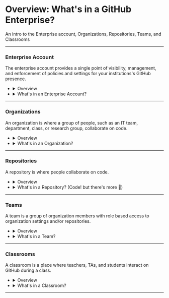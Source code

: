 # Overview: What's in a GitHub Enterprise? 
An intro to the Enterprise account, Organizations, Repositories, Teams, and Classrooms

----

### Enterprise Account

The enterprise account provides a single point of visibility, management, and enforcement of policies and settings for your institutions's GitHub presence.

- <details>
  <summary>Overview</summary>
  <br>

  - An enterprise contains organizations.
  - Enerprise admins control high level policies & settings for their organizations.
  - Enterprise admins can manage paid features and set spending limits for their organizations.
  - People consume an enterprise license by virtue of their membership in an organization that belongs to the enterprise.

  <br>

  - <img src="images/enterprise_overview.png" alt="enterprise-structure" style="width:50%;">

  <br>

  - **GitHub Docs:**
    - [GitHub Enterprise Cloud](https://docs.github.com/en/enterprise-cloud@latest/admin/overview)

  <br>
  </details>
- <details>
  <summary>What's in an Enterprise Account?</summary>
  <br>
  
  - Organizations.
  - Policies & Settings
  - Security Insights (Dependabot & Advanced Security)
  - GitHub Connect (connects Server instances to Cloud instances for schools using GitHub Enterprise Server in addition to GitHub Enterprise Cloud).
  - Audit Log
  - Enterprise Admins
  - List of Non-Admin Enterprise Members (**Note:** all non-admin members are members via their membership in an organization.)
  - GitHub Compliance Reports
  
  <br>
  </details>

----

### Organizations

An organization is where a group of people, such as an IT team, department, class, or research group, collaborate on code.

- <details>
  <summary>Overview</summary>
  <br>

  - Each organization can have a distinct set of members.
  - Each organization has it's own repositories and teams.
  - Organizations can have a few to a few thousand repositories.
  - Organizations can have many teams.
  - Repository access within an organization is limited via individual user or teams permissions.
  - Organizations can also have classrooms, where professors, TAs, and students interact.
 
  <br>

  - <img src="images/organization_overview.png" alt="organization-structure" style="width:50%;">

  <br>

  - **GitHub Docs:**
    - [GitHub Organizations](https://docs.github.com/en/enterprise-cloud@latest/organizations/collaborating-with-groups-in-organizations)

  <br>
  </details>

- <details>
  <summary>What's in an Organization?</summary>
  <br>

  - Repositories
  - Classrooms
  - Copilot License Assignment
  - Projects
  - Packages
  - Discussions
  - Teams
  - Security Insights (Dependabot & Advanced Security)
  - Org Level Insights
  - Audit Log
  - Members
  - Policies & Settings
  - Repository Rulesets (org wide)

  <br>
  </details>

----

### Repositories

A repository is where people collaborate on code. 

- <details>
  <summary>Overview</summary>
  <br>

  - There are three types of repositories.
    - **Private** - only accessible to members of the org.
    - **Internal** - accessible to members of all orgs in an enterprise (used for [innersource](https://resources.github.com/innersource/what-is-innersource/)).
    - **Public** - can be read or forked by anyone on the internet.
  - Repositories can be filtered by things like type, language, and license.
  - Repositories can also be categorized with custom properties for easy filtering by property.
  - Repository access is managed via GitHub Teams (see below).
  - Rulesets control how users interact with repository branches and tags.
 
  <br>

  - **GitHub Docs:**
    - [Repositories](https://docs.github.com/en/enterprise-cloud@latest/repositories/creating-and-managing-repositories)

  <br>
  </details>

- <details>
  <summary>What's in a Repository? (Code! but there's more 🙂)</summary>
  <br>
  
  - Code
  - Pull Requests
  - Issues & Projects (project management)
  - Wikis
  - Actions (CI/CD)
  - GitHub Advanced Security Alerts
  - Repo Insights
  - Repository Rulesets
  - Codespaces

  <br>
  </details>

----

### Teams

A team is a group of organization members with role based access to organization settings and/or repositories.

- <details>
  <summary>Overview</summary>
  <br>

  - Teams are used to control repository and organization access permissions.
  - Teams are used for communication within GitHub (e.g., notifying a team that a particular PR needs attention).
 
  <br>

  - **GitHub Docs:**
    - [Teams](https://docs.github.com/en/enterprise-cloud@latest/organizations/organizing-members-into-teams)

  <br>
  </details>

- <details>
  <summary>What's in a Team?</summary>
  <br>

  - Members
  - Repository Access Controls
  - Project Access Controls (**Note:** Projects are used to organize work to be done by a team.)
  - Organization Role Controls

  <br>
  </details>

----

### Classrooms

A classroom is a place where teachers, TAs, and students interact on GitHub during a class.

- <details>
  <summary>Overview</summary>
  <br>

  - Organizations can have one or many Classrooms.
  - Classrooms are used to assign and grade student work.
 
  <br>

  - **GitHub Docs:**
    - [GitHub Classroom](https://docs.github.com/en/education/manage-coursework-with-github-classroom)

  <br>
  </details>
- <details>
  <summary>What's in a Classroom?</summary>
  <br>
 
  - Roster of Students
  - Individual and/or Group Assignments
  - Assignment Deadlines
  - Template Repositories
  - Autograding via Automated Specs & Feedback
  - Connection to a Learning Management System (LMS)
 
  <br>
  </details>

----
